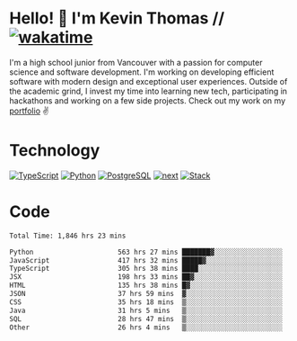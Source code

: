 # Hello! 👋 I'm Kevin Thomas // [![wakatime](https://wakatime.com/badge/user/e9d16d74-e01d-4a37-8086-9257e0bde1c2.svg?style=flat-square)](https://wakatime.com/@e9d16d74-e01d-4a37-8086-9257e0bde1c2)

I'm a high school junior from Vancouver with a passion for computer science and software development. I'm working on developing efficient software with modern design and exceptional user experiences. Outside of the academic grind, I invest my time into learning new tech, participating in hackathons and working on a few side projects. Check out my work on my [portfolio](https://kevinjosethomas.com/) ✌️

# Technology
[![TypeScript](https://github.com/kevinjosethomas/kevinjosethomas/assets/46242684/444b2e5d-659f-41f5-81fe-3abafb75cb6c)](https://kevinjosethomas.com/stack)
[![Python](https://github.com/kevinjosethomas/kevinjosethomas/assets/46242684/34a174c4-54db-4c4e-9842-2324d47cb043)](https://kevinjosethomas.com/stack)
[![PostgreSQL](https://github.com/kevinjosethomas/kevinjosethomas/assets/46242684/46d6de1c-c483-4dc7-ab3a-87763af6fc78)](https://kevinjosethomas.com/stack)
[![next](https://github.com/kevinjosethomas/kevinjosethomas/assets/46242684/bc46bae5-1ad9-42a7-b7a2-427cbde7c994)](https://kevinjosethomas.com/stack)
[![Stack](https://github.com/kevinjosethomas/kevinjosethomas/assets/46242684/0b9b7eeb-8cce-4a56-bffd-3131dd4dd88c)](https://kevinjosethomas.com/stack)




# Code
<!--START_SECTION:waka-->

```txt
Total Time: 1,846 hrs 23 mins

Python                     563 hrs 27 mins ███████▓░░░░░░░░░░░░░░░░░   30.09 %
JavaScript                 417 hrs 32 mins █████▓░░░░░░░░░░░░░░░░░░░   22.30 %
TypeScript                 305 hrs 38 mins ████░░░░░░░░░░░░░░░░░░░░░   16.32 %
JSX                        198 hrs 33 mins ██▓░░░░░░░░░░░░░░░░░░░░░░   10.60 %
HTML                       135 hrs 38 mins █▓░░░░░░░░░░░░░░░░░░░░░░░   07.24 %
JSON                       37 hrs 59 mins  ▓░░░░░░░░░░░░░░░░░░░░░░░░   02.03 %
CSS                        35 hrs 18 mins  ▒░░░░░░░░░░░░░░░░░░░░░░░░   01.89 %
Java                       31 hrs 5 mins   ▒░░░░░░░░░░░░░░░░░░░░░░░░   01.66 %
SQL                        28 hrs 47 mins  ▒░░░░░░░░░░░░░░░░░░░░░░░░   01.54 %
Other                      26 hrs 4 mins   ▒░░░░░░░░░░░░░░░░░░░░░░░░   01.39 %
```

<!--END_SECTION:waka-->
